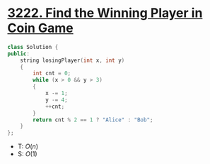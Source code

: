 # [3222\. Find the Winning Player in Coin Game](https://leetcode.com/problems/find-the-winning-player-in-coin-game/)

```cpp
class Solution {
public:
    string losingPlayer(int x, int y)
    {
        int cnt = 0;
        while (x > 0 && y > 3)
        {
            x -= 1;
            y -= 4;
            ++cnt;
        }
        return cnt % 2 == 1 ? "Alice" : "Bob";
    }
};
```

- T: $O(n)$
- S: $O(1)$
